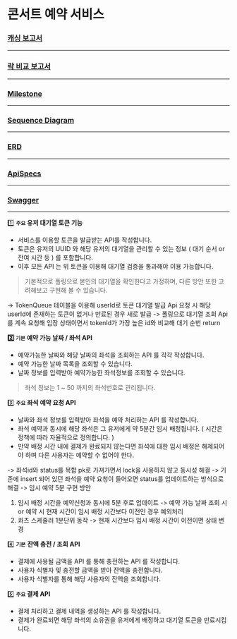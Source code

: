 # 콘서트 예약 서비스

### [캐싱 보고서](https://github.com/yonghanyoon/concert_reservation/blob/main/Docs/cache.md)
-----
### [락 비교 보고서](https://github.com/yonghanyoon/concert_reservation/blob/main/Docs/lock.md)
-----
### [Milestone](https://github.com/users/yonghanyoon/projects/1)
-----
### [Sequence Diagram](https://github.com/yonghanyoon/concert_reservation/blob/main/Docs/concert_flow.svg)
-----
### [ERD](https://github.com/yonghanyoon/concert_reservation/blob/main/Docs/concert_erd.svg)
-----
### [ApiSpecs](https://github.com/yonghanyoon/concert_reservation/blob/main/Docs/api_spec.md)
-----
### [Swagger](https://github.com/yonghanyoon/concert_reservation/blob/main/Docs/swagger.md)
-----
1️⃣ **`주요` 유저 대기열 토큰 기능**

- 서비스를 이용할 토큰을 발급받는 API를 작성합니다.
- 토큰은 유저의 UUID 와 해당 유저의 대기열을 관리할 수 있는 정보 ( 대기 순서 or 잔여 시간 등 ) 를 포함합니다.
- 이후 모든 API 는 위 토큰을 이용해 대기열 검증을 통과해야 이용 가능합니다.

> 기본적으로 폴링으로 본인의 대기열을 확인한다고 가정하며, 다른 방안 또한 고려해보고 구현해 볼 수 있습니다.
> 
-> TokenQueue 테이블을 이용해 userId로 토큰 대기열 발급 Api 요청 시 해당 userId에 존재하는 토큰이 없거나 만료된 경우 새로 발급
-> 폴링으로 대기열 조회 Api를 계속 요청해 입장 상태이면서 tokenId가 가장 높은 id와 비교해 대기 순번 return

**2️⃣ `기본` 예약 가능 날짜 / 좌석 API**

- 예약가능한 날짜와 해당 날짜의 좌석을 조회하는 API 를 각각 작성합니다.
- 예약 가능한 날짜 목록을 조회할 수 있습니다.
- 날짜 정보를 입력받아 예약가능한 좌석정보를 조회할 수 있습니다.

> 좌석 정보는 1 ~ 50 까지의 좌석번호로 관리됩니다.
> 

3️⃣ **`주요` 좌석 예약 요청 API**

- 날짜와 좌석 정보를 입력받아 좌석을 예약 처리하는 API 를 작성합니다.
- 좌석 예약과 동시에 해당 좌석은 그 유저에게 약 5분간 임시 배정됩니다. ( 시간은 정책에 따라 자율적으로 정의합니다. )
- 만약 배정 시간 내에 결제가 완료되지 않는다면 좌석에 대한 임시 배정은 해제되어야 하며 다른 사용자는 예약할 수 없어야 한다.

-> 좌석id와 status를 복합 pk로 가져가면서 lock을 사용하지 않고 동시성 해결
-> 기존에 insert 되어 있던 좌석을 예약 요청이 들어오면 status를 업데이트하는 방식으로 해결
-> 임시 예약 5분 구현 방안
1. 임시 배정 시간을 예약신청과 동시에 5분 후로 업데이트 -> 예약 가능 날짜 조회 시 or 예약 시 현재 시간이 임시 배정 시간보다 이전인 경우 예외처리
2. 콰츠 스케줄러 1분단위 동작 -> 현재 시간보다 임시 배정 시간이 이전이면 상태 변경

4️⃣ **`기본`**  **잔액 충전 / 조회 API**

- 결제에 사용될 금액을 API 를 통해 충전하는 API 를 작성합니다.
- 사용자 식별자 및 충전할 금액을 받아 잔액을 충전합니다.
- 사용자 식별자를 통해 해당 사용자의 잔액을 조회합니다.

5️⃣ **`주요` 결제 API**

- 결제 처리하고 결제 내역을 생성하는 API 를 작성합니다.
- 결제가 완료되면 해당 좌석의 소유권을 유저에게 배정하고 대기열 토큰을 만료시킵니다.
